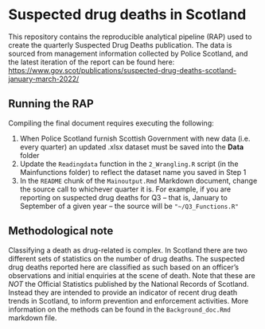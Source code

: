 # Suspected drug deaths in Scotland

This repository contains the reproducible analytical pipeline (RAP) used to create the quarterly Suspected Drug Deaths publication. The data is sourced from management information collected by Police Scotland, and the latest iteration of the report can be found here: https://www.gov.scot/publications/suspected-drug-deaths-scotland-january-march-2022/

## Running the RAP

Compiling the final document requires executing the following:

  1. When Police Scotland furnish Scottish Government with new data (i.e. every quarter) an updated .xlsx dataset must be saved into the **Data** folder
  2. Update the <code>Readingdata</code> function in the <code>2_Wrangling.R</code> script (in the Mainfunctions folder) to reflect the dataset name you saved in Step 1
  3. In the <code>README</code> chunk of the <code>Mainoutput.Rmd</code> Markdown document, change the source call to whichever quarter it is. For example, if you are reporting on suspected drug deaths for Q3 – that is, January to September of a given year – the source will be <code>"~/Q3_Functions.R"</code>

## Methodological note

Classifying a death as drug-related is complex. In Scotland there are two different sets of statistics on the number of drug deaths. The suspected drug deaths reported here are classified as such based on an officer’s observations and initial enquiries at the scene of death. Note that these are *NOT* the Official Statistics published by the National Records of Scotland. Instead they are intended to provide an indicator of recent drug death trends in Scotland, to inform prevention and enforcement activities. More information on the methods can be found in the <code>Background_doc.Rmd</code> markdown file.